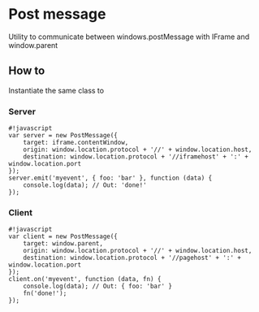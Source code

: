 
# Post message

Utility to communicate between windows.postMessage with IFrame and window.parent

## How to
Instantiate the same class to 

### Server

```
#!javascript
var server = new PostMessage({
	target: iframe.contentWindow,
	origin: window.location.protocol + '//' + window.location.host,
	destination: window.location.protocol + '//iframehost' + ':' + window.location.port
});
server.emit('myevent', { foo: 'bar' }, function (data) {
	console.log(data); // Out: 'done!'
});
```

### Client

```
#!javascript
var client = new PostMessage({
	target: window.parent,
	origin: window.location.protocol + '//' + window.location.host,
	destination: window.location.protocol + '//pagehost' + ':' + window.location.port
});
client.on('myevent', function (data, fn) {
	console.log(data); // Out: { foo: 'bar' }
	fn('done!');
});
```

